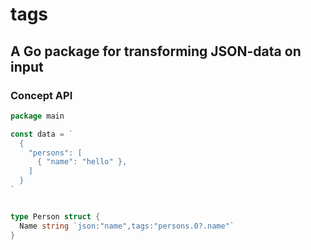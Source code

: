# tags
## A Go package for transforming JSON-data on input


### Concept API
``` go
package main

const data = `
  {
    "persons": [
      { "name": "hello" },
    ]
  }
`


type Person struct {
  Name string `json:"name",tags:"persons.0?.name"`
}
```
